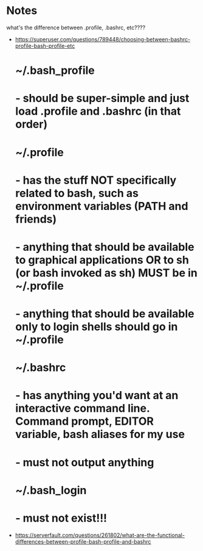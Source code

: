 

# Notes

what's the difference between .profile, .bashrc, etc????

- https://superuser.com/questions/789448/choosing-between-bashrc-profile-bash-profile-etc

    # ~/.bash_profile
    #     - should be super-simple and just load .profile and .bashrc (in that order)
    #
    # ~/.profile
    #     - has the stuff NOT specifically related to bash, such as environment variables (PATH and friends)
    #     - anything that should be available to graphical applications OR to sh (or bash invoked as sh) MUST be in ~/.profile
    #     - anything that should be available only to login shells should go in ~/.profile
    #
    # ~/.bashrc
    #   - has anything you'd want at an interactive command line.  Command prompt, EDITOR variable, bash aliases for my use
    #   - must not output anything
    #
    # ~/.bash_login
    #   - must not exist!!!




- https://serverfault.com/questions/261802/what-are-the-functional-differences-between-profile-bash-profile-and-bashrc

